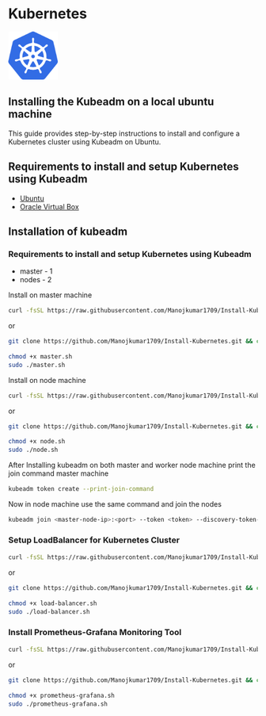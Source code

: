 
# Kubernetes 

<img src="https://github.com/kubernetes/kubernetes/raw/master/logo/logo.png" width="100">

## Installing the Kubeadm on a local ubuntu machine

This guide provides step-by-step instructions to install and configure a Kubernetes cluster using Kubeadm on Ubuntu.




## Requirements to install and setup Kubernetes using Kubeadm

 - [Ubuntu](https://ubuntu.com/download/server)
 - [Oracle Virtual Box](https://www.virtualbox.org/wiki/Downloads)


## Installation of kubeadm

### Requirements to install and setup Kubernetes using Kubeadm

 - master - 1
 - nodes - 2

Install on master machine

```bash
curl -fsSL https://raw.githubusercontent.com/Manojkumar1709/Install-Kubernetes/master/master.sh | sudo bash
```

or 

```bash
git clone https://github.com/Manojkumar1709/Install-Kubernetes.git && cd Install-Kubernetes
```

```bash
chmod +x master.sh
sudo ./master.sh
```

Install on node machine

```bash
curl -fsSL https://raw.githubusercontent.com/Manojkumar1709/Install-Kubernetes/master/node.sh | sudo bash
```

or

```bash
git clone https://github.com/Manojkumar1709/Install-Kubernetes.git && cd Install-Kubernetes
```

```bash
chmod +x node.sh
sudo ./node.sh
```


After Installing kubeadm on both master and worker node machine print the join command master machine

```bash
kubeadm token create --print-join-command
```

Now in node machine use the same command and join the nodes 

```bash
kubeadm join <master-node-ip>:<port> --token <token> --discovery-token-ca-cert-hash sha256:<hash>
```


### Setup LoadBalancer for Kubernetes Cluster

```bash
curl -fsSL https://raw.githubusercontent.com/Manojkumar1709/Install-Kubernetes/master/load-balancer.sh | sudo bash
```

or

```bash
git clone https://github.com/Manojkumar1709/Install-Kubernetes.git && cd Install-Kubernetes
```

```bash
chmod +x load-balancer.sh
sudo ./load-balancer.sh
```

### Install Prometheus-Grafana Monitoring Tool

```bash
curl -fsSL https://raw.githubusercontent.com/Manojkumar1709/Install-Kubernetes/master/prometheus-grafana.sh | sudo bash
```

or

```bash
git clone https://github.com/Manojkumar1709/Install-Kubernetes.git && cd Install-Kubernetes
```

```bash
chmod +x prometheus-grafana.sh
sudo ./prometheus-grafana.sh
```

    